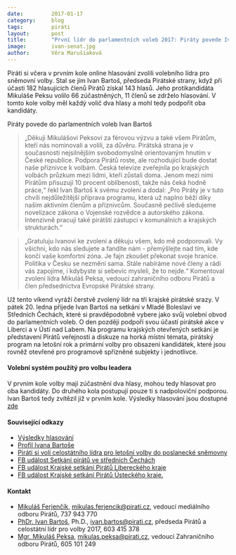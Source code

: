 ```yaml
---
date:         2017-01-17
category:     blog
tags:         piráti
layout:       post
title:        "První lídr do parlamentních voleb 2017: Piráty povede Ivan Bartoš." 
image:        ivan-senat.jpg
author:       Věra Marušiaková
---
```


Piráti si včera v prvním kole online hlasování zvolili volebního lídra pro sněmovní volby. Stal se jím Ivan Bartoš, předseda Pirátské strany, když při účasti 182 hlasujících členů Pirátů získal 143 hlasů. Jeho protikandidáta Mikuláše Peksu volilo 66 zúčastněných, 11 členů se zdrželo hlasování. V tomto kole volby měl každý volič dva hlasy a mohl tedy podpořit oba kandidáty.

Piráty povede do parlamentních voleb Ivan Bartoš

> „Děkuji Mikulášovi Peksovi za férovou výzvu a také všem Pirátům, kteří nás nominovali a volili, za důvěru. Pirátská strana je v současnosti nejsilnějším svobodomyslně orientovaným hnutím v České republice. Podpora Pirátů roste, ale rozhodující bude dostat naše příznivce k volbám. Česká televize zveřejnila po krajských volbách průzkum mezi lidmi, kteří zůstali doma. Jenom mezi nimi Pirátům přisuzují 10 procent oblíbenosti, takže nás čeká hodně práce,“ řekl Ivan Bartoš k svému zvolení a dodal: „Pro Piráty je v tuto chvíli nejdůležitější příprava programu, která už naplno běží díky našim aktivním členům a příznivcům. Současně pečlivě sledujeme novelizace zákona o Vojenské rozvědce a autorského zákona. Intenzivně pracují také pirátští zástupci v komunálních a krajských strukturách.“

> „Gratuluju Ivanovi ke zvolení a děkuju všem, kdo mě podporovali. Vy všichni, kdo nás sledujete a fandíte nám - přemýšlejte nad tím, kde končí vaše komfortní zóna. Je fajn zkoušet překonat svoje hranice. Politika v Česku se nezmění sama. Stále nabíráme nové členy a rádi vás zapojíme, i kdybyste si sebevíc mysleli, že to nejde.“ Komentoval zvolení lídra Mikuláš Peksa, vedoucí zahraničního odboru Pirátů a člen předsednictva Evropské Pirátské strany.

Už tento víkend vyráží čerstvě zvolený lídr na tři krajské pirátské srazy. V pátek 20. ledna přijede Ivan Bartoš na setkání v Mladé Boleslavi ve Středních Čechách, které si pravděpodobně vybere jako svůj volební obvod do parlamentních voleb. O den později podpoří svou účastí pirátské akce v Liberci a v Ústí nad Labem. Na programu krajských otevřených setkání je představení Pirátů veřejnosti a diskuze na horká místní témata, pirátský program na letošní rok a primární volby pro obsazení kandidátek, které jsou rovněž otevřené pro programově spřízněné subjekty i jednotlivce.

#### Volební systém použitý pro volbu leadera

V prvním kole volby mají zúčastnění dva hlasy, mohou tedy hlasovat pro oba kandidáty. Do druhého kola postupují pouze ti s nadpoloviční podporou. Ivan Bartoš tedy zvítězil již v prvním kole. Výsledky hlasování jsou dostupné [zde](https://forum.pirati.cz/hlasovani-celostatniho-fora-f475/cf-19-2016-volba-celostatniho-lidra-hlasovani-1-kolo-t35741.html)

#### Související odkazy

* [Výsledky hlasování](https://forum.pirati.cz/hlasovani-celostatniho-fora-f475/cf-19-2016-volba-celostatniho-lidra-hlasovani-1-kolo-t35741.html)
* [Profil Ivana Bartoše](https://www.pirati.cz/lide/Ivan_Bartos)
* [Piráti si volí celostátního lídra pro letošní volby do poslanecké sněmovny](https://www.pirati.cz/tiskove-zpravy/pirati_si_voli_celostatniho_lidra_pro_letosni_volby_do_poslanecke_snemovny)
* [FB událost Setkání pirátů ve středních Čechách](https://www.facebook.com/events/1180400138739736/)
* [FB událost Krajské setkání Pirátů Libereckého kraje](https://www.facebook.com/events/249433425478071/)
* [FB událost Krajské setkání Pirátů Ústeckého kraje.](https://www.facebook.com/events/372410589781993/)

#### Kontakt

* [Mikuláš Ferjenčík](https://www.pirati.cz/lide/mikulas_ferjencik), [mikulas.ferjencik@pirati.cz](mikulas.ferjencik@pirati.cz), vedoucí mediálního odboru Pirátů, 737 943 770
* [PhDr. Ivan Bartoš](https://www.pirati.cz/lide/Ivan_Bartos), Ph.D., [ivan.bartos@pirati.cz](ivan.bartos@pirati.cz), předseda Pirátů a celostátní lídr pro volby 2017, 603 415 378
* [Mgr. Mikuláš Peksa](https://www.pirati.cz/lide/mikulas_peksa), [mikulas.peksa@pirati.cz](mikulas.peksa@pirati.cz), vedoucí Zahraničního odboru Pirátů, 605 101 249
